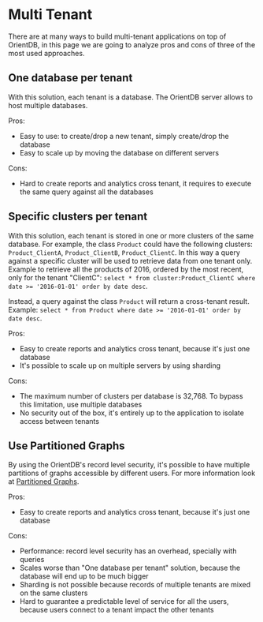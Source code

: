 
# Multi Tenant

There are at many ways to build multi-tenant applications on top of OrientDB, in this page we are going to analyze pros and cons of three of the most used approaches.

## One database per tenant

With this solution, each tenant is a database. The OrientDB server allows to host multiple databases.

Pros:
- Easy to use: to create/drop a new tenant, simply create/drop the database
- Easy to scale up by moving the database on different servers

Cons:
- Hard to create reports and analytics cross tenant, it requires to execute the same query against all the databases

## Specific clusters per tenant

With this solution, each tenant is stored in one or more clusters of the same database. For example, the class `Product` could have the following clusters: `Product_ClientA`, `Product_ClientB`, `Product_ClientC`. In this way a query against a specific cluster will be used to retrieve data from one tenant only. Example to retrieve all the products of 2016, ordered by the most recent, only for the tenant "ClientC": `select * from cluster:Product_ClientC where date >= '2016-01-01' order by date desc`. 

Instead, a query against the class `Product` will return a cross-tenant result. Example: `select * from Product where date >= '2016-01-01' order by date desc`.

Pros:
- Easy to create reports and analytics cross tenant, because it's just one database
- It's possible to scale up on multiple servers by using sharding

Cons:
- The maximum number of clusters per database is 32,768. To bypass this limitation, use multiple databases
- No security out of the box, it's entirely up to the application to isolate access between tenants

## Use Partitioned Graphs

By using the OrientDB's record level security, it's possible to have multiple partitions of graphs accessible by different users. For more information look at [Partitioned Graphs](../java/Partitioned-Graphs.md).

Pros:
- Easy to create reports and analytics cross tenant, because it's just one database

Cons:
- Performance: record level security has an overhead, specially with queries
- Scales worse than "One database per tenant" solution, because the database will end up to be much bigger
- Sharding is not possible because records of multiple tenants are mixed on the same clusters
- Hard to guarantee a predictable level of service for all the users, because users connect to a tenant impact the other tenants


